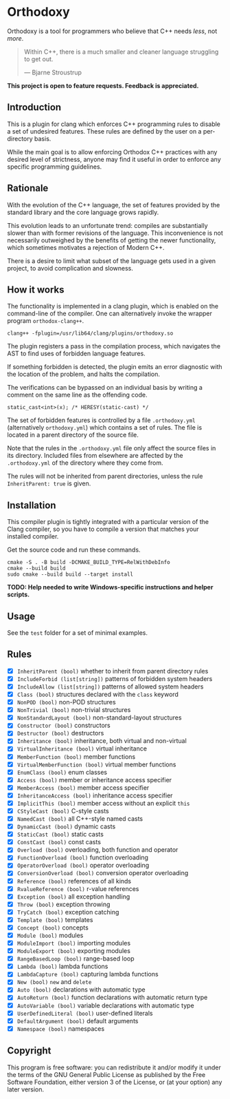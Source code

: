# Orthodoxy

Orthodoxy is a tool for programmers who believe that C++ needs *less*,
not *more*.

> Within C++, there is a much smaller and cleaner language struggling
> to get out.
> 
> — Bjarne Stroustrup

**This project is open to feature requests.
Feedback is appreciated.**

## Introduction

This is a plugin for clang which enforces C++ programming rules to
disable a set of undesired features.
These rules are defined by the user on a per-directory basis.

While the main goal is to allow enforcing Orthodox C++ practices with
any desired level of strictness, anyone may find it useful in order to
enforce any specific programming guidelines.

## Rationale

With the evolution of the C++ language, the set of features provided
by the standard library and the core language grows rapidly.

This evolution leads to an unfortunate trend: compiles are
substantially slower than with former revisions of the language.
This inconvenience is not necessarily outweighed by the benefits of
getting the newer functionality, which sometimes motivates a rejection
of Modern C++.

There is a desire to limit what subset of the language gets used in a
given project, to avoid complication and slowness.

## How it works

The functionality is implemented in a clang plugin, which is enabled
on the command-line of the compiler. One can alternatively invoke the
wrapper program `orthodox-clang++`.

`clang++ -fplugin=/usr/lib64/clang/plugins/orthodoxy.so`

The plugin registers a pass in the compilation process, which
navigates the AST to find uses of forbidden language features.

If something forbidden is detected, the plugin emits an error
diagnostic with the location of the problem, and halts the
compilation.

The verifications can be bypassed on an individual basis by writing a
comment on the same line as the offending code.

`static_cast<int>(x); /* HERESY(static-cast) */`

The set of forbidden features is controlled by a file `.orthodoxy.yml`
(alternatively `orthodoxy.yml`) which contains a set of rules. The
file is located in a parent directory of the source file.

Note that the rules in the `.orthodoxy.yml` file only affect the
source files in its directory. Included files from elsewhere are
affected by the `.orthodoxy.yml` of the directory where they come from.

The rules will not be inherited from parent directories, unless the
rule `InheritParent: true` is given.

## Installation

This compiler plugin is tightly integrated with a particular version
of the Clang compiler, so you have to compile a version that matches
your installed compiler.

Get the source code and run these commands.

```
cmake -S . -B build -DCMAKE_BUILD_TYPE=RelWithDebInfo
cmake --build build
sudo cmake --build build --target install
```

**TODO: Help needed to write Windows-specific instructions and
helper scripts.**

## Usage

See the `test` folder for a set of minimal examples.

## Rules

- [x] `InheritParent (bool)` whether to inherit from parent directory rules
- [x] `IncludeForbid (list[string])` patterns of forbidden system headers
- [x] `IncludeAllow (list[string])` patterns of allowed system headers
- [x] `Class (bool)` structures declared with the `class` keyword
- [x] `NonPOD (bool)` non-POD structures
- [x] `NonTrivial (bool)` non-trivial structures
- [x] `NonStandardLayout (bool)` non-standard-layout structures
- [x] `Constructor (bool)` constructors
- [x] `Destructor (bool)` destructors
- [x] `Inheritance (bool)` inheritance, both virtual and non-virtual
- [x] `VirtualInheritance (bool)` virtual inheritance
- [x] `MemberFunction (bool)` member functions
- [x] `VirtualMemberFunction (bool)` virtual member functions
- [x] `EnumClass (bool)` enum classes
- [x] `Access (bool)` member or inheritance access specifier
- [x] `MemberAccess (bool)` member access specifier
- [x] `InheritanceAccess (bool)` inheritance access specifier
- [x] `ImplicitThis (bool)` member access without an explicit `this`
- [x] `CStyleCast (bool)` C-style casts
- [x] `NamedCast (bool)` all C++-style named casts
- [x] `DynamicCast (bool)` dynamic casts 
- [x] `StaticCast (bool)` static casts
- [x] `ConstCast (bool)` const casts
- [x] `Overload (bool)` overloading, both function and operator
- [x] `FunctionOverload (bool)` function overloading
- [x] `OperatorOverload (bool)` operator overloading
- [x] `ConversionOverload (bool)` conversion operator overloading
- [x] `Reference (bool)` references of all kinds
- [x] `RvalueReference (bool)` r-value references
- [x] `Exception (bool)` all exception handling
- [x] `Throw (bool)` exception throwing
- [x] `TryCatch (bool)` exception catching
- [x] `Template (bool)` templates
- [x] `Concept (bool)` concepts
- [x] `Module (bool)` modules
- [x] `ModuleImport (bool)` importing modules
- [x] `ModuleExport (bool)` exporting modules
- [x] `RangeBasedLoop (bool)` range-based loop
- [x] `Lambda (bool)` lambda functions
- [x] `LambdaCapture (bool)` capturing lambda functions
- [x] `New (bool)` `new` and `delete`
- [x] `Auto (bool)` declarations with automatic type
- [x] `AutoReturn (bool)` function declarations with automatic return type
- [x] `AutoVariable (bool)` variable declarations with automatic type
- [x] `UserDefinedLiteral (bool)` user-defined literals
- [x] `DefaultArgument (bool)` default arguments
- [x] `Namespace (bool)` namespaces

## Copyright

This program is free software: you can redistribute it and/or modify
it under the terms of the GNU General Public License as published by
the Free Software Foundation, either version 3 of the License, or (at
your option) any later version.
